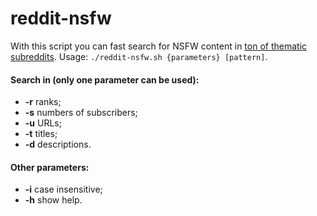 # reddit-nsfw
With this script you can fast search for NSFW content in [ton of thematic subreddits](https://www.reddit.com/r/nsfw411/wiki/fulllist1).
Usage: `./reddit-nsfw.sh {parameters} [pattern]`.
#### Search in (only one parameter can be used):
+ **-r**    ranks;
+ **-s**    numbers of subscribers;
+ **-u**    URLs;
+ **-t**    titles;
+ **-d**    descriptions.
#### Other parameters:
+ **-i**    case insensitive;
+ **-h**    show help.
